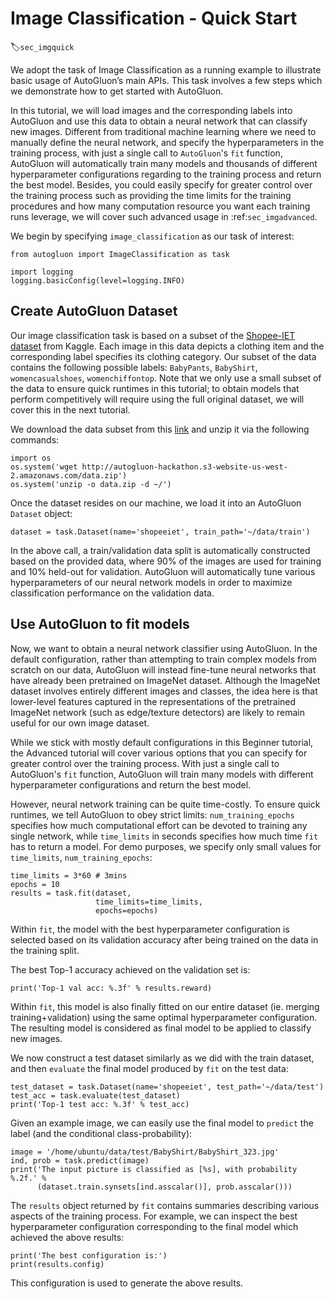 # Image Classification - Quick Start
:label:`sec_imgquick`

We adopt the task of Image Classification as a running example to illustrate basic usage of AutoGluon’s main APIs. This task involves a few steps which we demonstrate how to get started with AutoGluon. 

In this tutorial, we will load images and the corresponding labels into AutoGluon and use this data to obtain a neural network that can classify new images. Different from traditional machine learning where we need to manually define the neural network, and specify the hyperparameters in the training process, with just a single call to `AutoGluon`'s `fit` function, AutoGluon will automatically train many models and thousands of different hyperparameter configurations regarding to the training process and return the best model.
Besides, you could easily specify for greater control over the training process such as providing the time limits for the training procedures and how many computation resource you want each training runs leverage, we will cover such advanced usage in :ref:`sec_imgadvanced`. 

We begin by specifying `image_classification` as our task of interest:

```{.python .input}
from autogluon import ImageClassification as task

import logging
logging.basicConfig(level=logging.INFO)
```


## Create AutoGluon Dataset

Our image classification task is based on a subset of the [Shopee-IET dataset](https://www.kaggle.com/c/shopee-iet-machine-learning-competition/data) from Kaggle. Each image in this data depicts a clothing item and the corresponding label specifies its clothing category.
Our subset of the data contains the following possible labels: `BabyPants`, `BabyShirt`, `womencasualshoes`, `womenchiffontop`. Note that we only use a small subset of the data to ensure quick runtimes in this tutorial; to obtain models that perform competitively will require using the full original dataset, we will cover this in the next tutorial.  

We download the data subset from this [link](../data.zip)
and unzip it via the following commands:

```{.python .input}
import os
os.system('wget http://autogluon-hackathon.s3-website-us-west-2.amazonaws.com/data.zip')
os.system('unzip -o data.zip -d ~/')
```

Once the dataset resides on our machine, we load it into an AutoGluon `Dataset` object: 

```{.python .input}
dataset = task.Dataset(name='shopeeiet', train_path='~/data/train')
```

In the above call, a train/validation data split is automatically constructed based on the provided data, where 90% of the images are used for training and 10% held-out for validation. AutoGluon will automatically tune various hyperparameters of our neural network models in order to maximize classification performance on the validation data.  



## Use AutoGluon to fit models

Now, we want to obtain a neural network classifier using AutoGluon. In the default configuration, rather than attempting to train complex models from scratch on our data, AutoGluon will instead fine-tune neural networks that have already been pretrained on ImageNet dataset. Although the ImageNet dataset involves entirely different images and classes, the idea here is that lower-level features captured in the representations of the pretrained ImageNet network (such as edge/texture detectors) are likely to remain useful for our own image dataset.  

While we stick with mostly default configurations in this Beginner tutorial, the Advanced tutorial will cover various options that you can specify for greater control over the training process. With just a single call to AutoGluon's `fit` function, AutoGluon will train many models with different hyperparameter configurations and return the best model.

However, neural network training can be quite time-costly. To ensure quick runtimes, we tell AutoGluon to obey strict limits: `num_training_epochs` specifies how much computational effort can be devoted to training any single network, while `time_limits` in seconds specifies how much time `fit` has to return a model. For demo purposes, we specify only small values for `time_limits`, `num_training_epochs`:

```{.python .input}
time_limits = 3*60 # 3mins
epochs = 10
results = task.fit(dataset,
                   time_limits=time_limits,
                   epochs=epochs)
```

Within `fit`, the model with the best hyperparameter configuration is selected based on its validation accuracy after being trained on the data in the training split.  

The best Top-1 accuracy achieved on the validation set is:

```{.python .input}
print('Top-1 val acc: %.3f' % results.reward)
```

Within `fit`, this model is also finally fitted on our entire dataset (ie. merging training+validation) using the same optimal hyperparameter configuration. The resulting model is considered as final model to be applied to classify new images.

We now construct a test dataset similarly as we did with the train dataset, and then `evaluate` the final model produced by `fit` on the test data:

```{.python .input}
test_dataset = task.Dataset(name='shopeeiet', test_path='~/data/test')
test_acc = task.evaluate(test_dataset)
print('Top-1 test acc: %.3f' % test_acc)
```

Given an example image, we can easily use the final model to `predict` the label (and the conditional class-probability):

```{.python .input}
image = '/home/ubuntu/data/test/BabyShirt/BabyShirt_323.jpg'
ind, prob = task.predict(image)
print('The input picture is classified as [%s], with probability %.2f.' %
      (dataset.train.synsets[ind.asscalar()], prob.asscalar()))
```

The `results` object returned by `fit` contains summaries describing various aspects of the training process.
For example, we can inspect the best hyperparameter configuration corresponding to the final model which achieved the above results:

```{.python .input}
print('The best configuration is:')
print(results.config)
```

This configuration is used to generate the above results.

